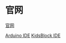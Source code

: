 # 官网

[官网](http://keyes-robot.com/)

[Arduino IDE](http://arduino-ide.readthedocs.io/)
[KidsBlock IDE](http://kidsblock-ide.readthedocs.io/)








